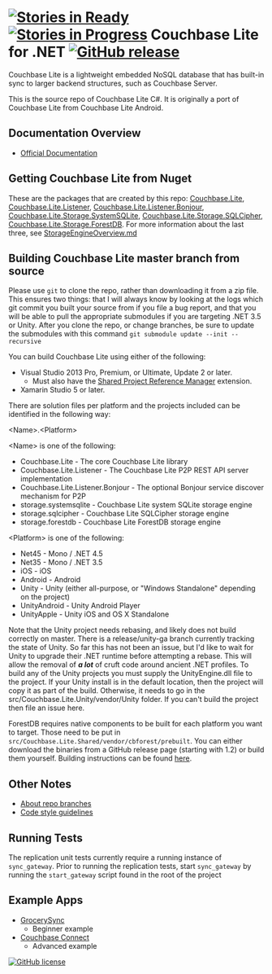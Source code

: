 [![Stories in Ready](https://badge.waffle.io/couchbase/couchbase-lite-net.png?label=ready&title=Scheduled)](https://waffle.io/couchbase/couchbase-lite-net)
[![Stories in Progress](https://badge.waffle.io/couchbase/couchbase-lite-net.png?label=in%20progress&title=In%20Progress)](https://waffle.io/couchbase/couchbase-lite-net)
Couchbase Lite for .NET [![GitHub release](https://img.shields.io/github/release/couchbase/couchbase-lite-net.svg?style=plastic)]()
==================

Couchbase Lite is a lightweight embedded NoSQL database that has built-in sync to larger backend structures, such as Couchbase Server.

This is the source repo of Couchbase Lite C#. It is originally a port of Couchbase Lite from Couchbase Lite Android.

## Documentation Overview

* [Official Documentation](http://developer.couchbase.com/mobile/develop/guides/couchbase-lite/index.html)

## Getting Couchbase Lite from Nuget

These are the packages that are created by this repo:  [Couchbase.Lite](https://www.nuget.org/packages/Couchbase.Lite/), [Couchbase.Lite.Listener](https://www.nuget.org/packages/Couchbase.Lite.Listener/), [Couchbase.Lite.Listener.Bonjour](https://www.nuget.org/packages/Couchbase.Lite.Listener.Bonjour/), [Couchbase.Lite.Storage.SystemSQLite](https://www.nuget.org/packages/Couchbase.Lite.Storage.SystemSQLite/), [Couchbase.Lite.Storage.SQLCipher](https://www.nuget.org/packages/Couchbase.Lite.Storage.SQLCipher/), [Couchbase.Lite.Storage.ForestDB](https://www.nuget.org/packages/Couchbase.Lite.Storage.ForestDB/).  For more information about the last three, see [StorageEngineOverview.md](https://github.com/couchbase/couchbase-lite-net/blob/release/1.2/Notes/StorageEngineOverview.md)

## Building Couchbase Lite master branch from source

Please use `git` to clone the repo, rather than downloading it from a zip file.  This ensures two things:  that I will always know by looking at the logs which git commit you built your source from if you file a bug report, and that you will be able to pull the appropriate submodules if you are targeting .NET 3.5 or Unity.  After you clone the repo, or change branches, be sure to update the submodules with this command `git submodule update --init --recursive`

You can build Couchbase Lite using either of the following:

* Visual Studio 2013 Pro, Premium, or Ultimate, Update 2 or later.
    * Must also have the [Shared Project Reference Manager](https://visualstudiogallery.msdn.microsoft.com/315c13a7-2787-4f57-bdf7-adae6ed54450) extension.
* Xamarin Studio 5 or later.

There are solution files per platform and the projects included can be identified in the following way:

\<Name>.\<Platform>

\<Name> is one of the following:

* Couchbase.Lite - The core Couchbase Lite library
* Couchbase.Lite.Listener - The Couchbase Lite P2P REST API server implementation
* Couchbase.Lite.Listener.Bonjour - The optional Bonjour service discover mechanism for P2P
* storage.systemsqlite - Couchbase Lite system SQLite storage engine
* storage.sqlcipher - Couchbase Lite SQLCipher storage engine
* storage.forestdb - Couchbase Lite ForestDB storage engine

\<Platform> is one of the following:

* Net45 - Mono / .NET 4.5
* Net35 - Mono / .NET 3.5
* iOS - iOS
* Android - Android
* Unity - Unity (either all-purpose, or "Windows Standalone" depending on the project)
* UnityAndroid - Unity Android Player
* UnityApple - Unity iOS and OS X Standalone

Note that the Unity project needs rebasing, and likely does not build correctly on master.  There is a release/unity-ga branch currently tracking the state of Unity.  So far this has not been an issue, but I'd like to wait for Unity to upgrade their .NET runtime before attempting a rebase.  This will allow the removal of ***a lot*** of cruft code around ancient .NET profiles.  To build any of the Unity projects you must supply the UnityEngine.dll file to the project.  If your Unity install is in the default location, then the project will copy it as part of the build.  Otherwise, it needs to go in the src/Couchbase.Lite.Unity/vendor/Unity folder.  If you can't build the project then file an issue here.

ForestDB requires native components to be built for each platform you want to target.  Those need to be put in `src/Couchbase.Lite.Shared/vendor/cbforest/prebuilt`.  You can either download the binaries from a GitHub release page (starting with 1.2) or build them yourself.  Building instructions can be found [here](https://github.com/couchbaselabs/cbforest/blob/release/1.2-net/CSharp/README.md).

## Other Notes

* [About repo branches](https://github.com/couchbase/couchbase-lite-net/blob/master/Notes/Branches.md)
* [Code style guidelines](https://github.com/couchbase/couchbase-lite-net/blob/master/Notes/StyleGuidelines.md)

## Running Tests

The replication unit tests currently require a running instance of `sync_gateway`. Prior to running the replication tests, start `sync_gateway` by running the `start_gateway` script found in the root of the project

## Example Apps
* [GrocerySync](https://github.com/couchbase/couchbase-lite-net/tree/master/samples)
	* Beginner example
* [Couchbase Connect](https://github.com/FireflyLogic/couchbase-connect-14)
	* Advanced example
	
[![GitHub license](https://img.shields.io/github/license/couchbase/couchbase-lite-net.svg?style=plastic)]()
